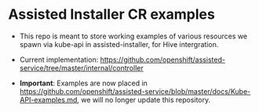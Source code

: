 # Assisted Installer CR examples

* This repo is meant to store working examples of various resources we spawn via kube-api in assisted-installer, for Hive intergration.
  
* Current implementation: https://github.com/openshift/assisted-service/tree/master/internal/controller

* **Important**: Examples are now placed in https://github.com/openshift/assisted-service/blob/master/docs/Kube-API-examples.md, we will no longer update this repository.
